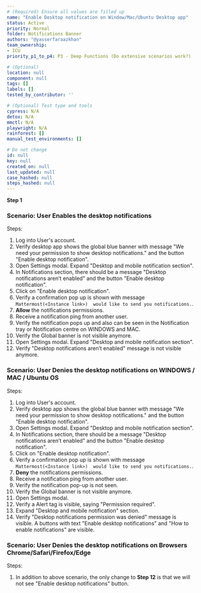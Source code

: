 ```yaml
---
# (Required) Ensure all values are filled up
name: "Enable Desktop notification on Window/Mac/Ubuntu Desktop app"
status: Active
priority: Normal
folder: Notifications Banner
authors: "@yasserfaraazkhan"
team_ownership:
- ICU
priority_p1_to_p4: P3 - Deep Functions (Do extensive scenarios work?)

# (Optional)
location: null
component: null
tags: []
labels: []
tested_by_contributor: ''

# (Optional) Test type and tools
cypress: N/A
detox: N/A
mmctl: N/A
playwright: N/A
rainforest: []
manual_test_environments: []

# Do not change
id: null
key: null
created_on: null
last_updated: null
case_hashed: null
steps_hashed: null
---
```


**Step 1**

### Scenario: User Enables the desktop notifications

Steps:

1. Log into User's account.
2. Verify desktop app shows the global blue banner with message "We need your permission to show desktop notifications." and the button "Enable desktop notification".
3. Open Settings modal. Expand "Desktop and mobile notification section".
4. In Notifications section, there should be a message "Desktop notifications aren’t enabled" and the button "Enable desktop notification".
5. Click on "Enable desktop notification".
6. Verify a confirmation pop up is shown with message `Mattermost(<Instance link>)  would like to send you notifications.`.
7. **Allow** the notifications permissions.
8. Receive a notification ping from another user.
9. Verify the notification pops up and also can be seen in the Notification tray or Notification centre on WINDOWS and MAC.
10. Verify the Global banner is not visible anymore.
11. Open Settings modal. Expand "Desktop and mobile notification section".
12. Verify "Desktop notifications aren’t enabled" message is not visible anymore.

### Scenario: User Denies the desktop notifications on WINDOWS / MAC / Ubuntu OS

Steps:

1. Log into User's account.
2. Verify desktop app shows the global blue banner with message "We need your permission to show desktop notifications." and the button "Enable desktop notification".
3. Open Settings modal. Expand "Desktop and mobile notification section".
4. In Notifications section, there should be a message "Desktop notifications aren’t enabled" and the button "Enable desktop notification".
5. Click on "Enable desktop notification".
6. Verify a confirmation pop up is shown with message `Mattermost(<Instance link>)  would like to send you notifications.`.
7. **Deny** the notifications permissions.
8. Receive a notification ping from another user.
9. Verify the notification pop-up is not seen.
10. Verify the Global banner is not visible anymore.
11. Open Settings modal.
12. Verify a Alert tag is visible, saying "Permission required".
13. Expand "Desktop and mobile notification" section.
14. Verify "Desktop notifications permission was denied" message is visible. A buttons with text "Enable desktop notifications" and "How to enable notifications" are visible.

### Scenario: User Denies the desktop notifications on Browsers Chrome/Safari/Firefox/Edge

Steps:

1. In addition to above scenario, the only change to **Step 12** is that we will not see "Enable desktop notifications" button.

